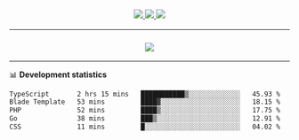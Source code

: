 <h3 align="center">
  <a href="https://github.com/hwalker928">
      <img src="https://img.shields.io/github/followers/hwalker928?label=Followers&style=for-the-badge&color=lightblue">
  </a>
  <a href="https://harryw.link/discord" alt="Discord">
      <img src="https://img.shields.io/discord/738451951758606336?label=discord&style=for-the-badge&color=lightblue"/>
  </a>
  <a href="https://harryw.link/sparked" alt="Sparked Host">
      <img src="https://img.shields.io/static/v1?label=Sponsor&message=Sparked%20Host&color=yellow&style=for-the-badge"/>
  </a>
</h3>

<hr>


<h3 align="center">
  <a href="https://github.com/hwalker928">
      <img src="https://github-profile-trophy.vercel.app/?username=hwalker928&no-bg=true&no-frame=true">
  </a>
</h3>


<hr>

📊 **Development statistics**

<!--START_SECTION:waka-->

```txt
TypeScript       2 hrs 15 mins   ███████████▒░░░░░░░░░░░░░   45.93 %
Blade Template   53 mins         ████▓░░░░░░░░░░░░░░░░░░░░   18.15 %
PHP              52 mins         ████▒░░░░░░░░░░░░░░░░░░░░   17.75 %
Go               38 mins         ███▒░░░░░░░░░░░░░░░░░░░░░   12.91 %
CSS              11 mins         █░░░░░░░░░░░░░░░░░░░░░░░░   04.02 %
```

<!--END_SECTION:waka-->
